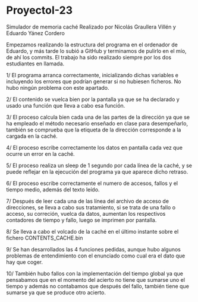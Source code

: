 # ProyectoI-23
 Simulador de memoria caché Realizado por Nicolás Graullera Villén y Eduardo Yánez Cordero

 Empezamos realizando la estructura del programa en el ordenador de Eduardo, y más tarde lo subió a GitHub y terminamos de pulirlo en el mío, de ahí los commits. El trabajo ha sido realizado siempre por los dos estudiantes en llamada. 

 1/ El programa arranca correctamente, inicializando dichas variables e incluyendo los errores que podrían generar si no hubiesen ficheros. No hubo ningún problema con este apartado.

 2/ El contenido se vuelca bien por la pantalla ya que se ha declarado y usado una función que lleva a cabo esa función.

 3/ El proceso calcula bien cada una de las partes de la dirección ya que se ha empleado el método necesario enseñado en clase para desempeñarlo, también se comprueba que la etiqueta de la dirección corresponde a la cargada en la caché.

 4/ El proceso escribe correctamente los datos en pantalla cada vez que ocurre un error en la caché.

 5/ El proceso realiza un sleep de 1 segundo por cada línea de la caché, y se puede reflejar en la ejecución del programa ya que aparece dicho retraso.

 6/ El proceso escribe correctamente el numero de accesos, fallos y el tiempo medio, además del texto leído.

 7/ Después de leer cada una de las línea del archivo de acceso de direcciones, se lleva a cabo sus tratamiento, si se trata de una fallo o acceso, su correción, vuelca da datos, aumentan los respectivos contadores de tiempo y fallo, luego se imprimen por pantalla.

 8/ Se lleva a cabo el volcado de la caché en el último instante sobre el fichero CONTENTS_CACHE.bin

 9/ Se han desarrollados las 4 funciones pedidas, aunque hubo algunos problemas de entendimiento con el enunciado como cual era el dato que hay que coger. 

 10/ También hubo fallos con la implementación del tiempo global ya que pensabamos que en el momento del acierto no tiene que sumarse uno el tiempo y además no contabamos que después del fallo, también tiene que sumarse ya que se produce otro acierto.

 
